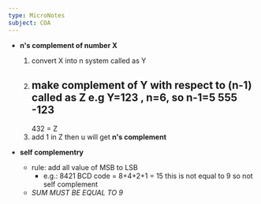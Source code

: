 ```yaml
---
type: MicroNotes
subject: COA
---
```

- **n's complement of number X**
	1. convert X into n system called as Y
	2. make complement of Y with respect to (n-1) called as Z
		e.g Y=123 , n=6, so n-1=5
		  555
		-123
		-----
		432 = Z
	3. add 1 in Z then u will get **n's complement**

- **self complementry**
	- rule: add all value of MSB to LSB
		- e.g.: 8421 BCD code = 8+4+2+1 = 15
		  this is not equal to 9 so not self complement
	- *SUM MUST BE EQUAL TO 9*
		  

